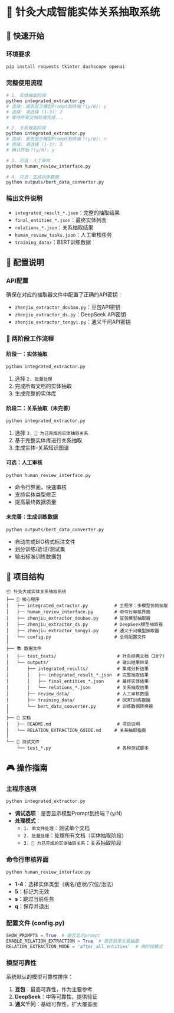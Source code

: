 # 🎯 针灸大成智能实体关系抽取系统

## 🚀 快速开始

### 环境要求
```bash
pip install requests tkinter dashscope openai
```

### 完整使用流程
```bash
# 1. 实体抽取阶段
python integrated_extractor.py
# 选择: 是否显示模型Prompt到终端？(y/N): y
# 选择: 请选择 (1-3): 2
# 等待所有文档处理完成...

# 2. 关系抽取阶段  
python integrated_extractor.py
# 选择: 是否显示模型Prompt到终端？(y/N): n
# 选择: 请选择 (1-3): 3
# 确认开始？(y/N): y

# 3. 可选：人工审核
python human_review_interface.py

# 4. 可选：生成训练数据
python outputs/bert_data_converter.py
```

### 输出文件说明
- `integrated_result_*.json`：完整的抽取结果
- `final_entities_*.json`：最终实体列表
- `relations_*.json`：关系抽取结果
- `human_review_tasks.json`：人工审核任务
- `training_data/`：BERT训练数据

## 🔧 配置说明

### API配置
确保在对应的抽取器文件中配置了正确的API密钥：
- `zhenjiu_extractor_doubao.py`：豆包API密钥
- `zhenjiu_extractor_ds.py`：DeepSeek API密钥  
- `zhenjiu_extractor_tongyi.py`：通义千问API密钥


### 🔄 两阶段工作流程

#### 阶段一：实体抽取
```bash
python integrated_extractor.py
```
1. 选择 `2. 批量处理`
2. 完成所有文档的实体抽取
3. 生成完整的实体库

#### 阶段二：关系抽取（未完善）
```bash
python integrated_extractor.py
```
1. 选择 `3. 🔗 为已完成的实体抽取关系`
2. 基于完整实体库进行关系抽取
3. 生成实体-关系知识图谱

#### 可选：人工审核
```bash
python human_review_interface.py
```
- 命令行界面，快速审核
- 支持实体类型修正
- 提高最终数据质量

#### 未完善：生成训练数据
```bash
python outputs/bert_data_converter.py
```
- 自动生成BIO格式标注文件
- 划分训练/验证/测试集
- 输出标准训练数据包

## 📁 项目结构

```
📦 针灸大成实体关系抽取系统
├── 🚀 核心程序
│   ├── integrated_extractor.py          # 主程序：多模型协同抽取
│   ├── human_review_interface.py        # 命令行审核界面
│   ├── zhenjiu_extractor_doubao.py      # 豆包模型抽取器
│   ├── zhenjiu_extractor_ds.py          # DeepSeek模型抽取器
│   ├── zhenjiu_extractor_tongyi.py      # 通义千问模型抽取器
│   └── config.py                        # 全局配置文件
│
├── 📚 数据文件
│   ├── test_texts/                       # 针灸经典文档（20个）
│   └── outputs/                          # 输出结果目录
│       ├── integrated_results/           # 集成分析结果
│       │   ├── integrated_result_*.json  # 完整抽取结果
│       │   ├── final_entities_*.json     # 最终实体结果
│       │   └── relations_*.json          # 关系抽取结果
│       ├── review_data/                  # 人工审核数据
│       ├── training_data/                # BERT训练数据
│       └── bert_data_converter.py        # 训练数据转换器
│
├── 📖 文档
│   ├── README.md                         # 项目说明
│   └── RELATION_EXTRACTION_GUIDE.md     # 关系抽取指南
│
└── 🧪 测试文件
    └── test_*.py                         # 各种测试脚本
```


## 🎮 操作指南

### 主程序选项
```bash
python integrated_extractor.py
```
- **调试选项**：是否显示模型Prompt到终端？(y/N)
- **处理模式**：
  - `1. 单文件处理`：测试单个文档
  - `2. 批量处理`：处理所有文档（实体抽取阶段）
  - `3. 🔗 为已完成的实体抽取关系`：关系抽取阶段

### 命令行审核界面
```bash
python human_review_interface.py
```
- **1-4**：选择实体类型（病名/症状/穴位/治法）
- **5**：标记为无效
- **s**：跳过当前任务
- **q**：保存并退出

### 配置文件 (config.py)
```python
SHOW_PROMPTS = True  # 是否显示prompt
ENABLE_RELATION_EXTRACTION = True  # 是否启用关系抽取
RELATION_EXTRACTION_MODE = 'after_all_entities'  # 两阶段模式
```

### 模型可靠性
系统默认的模型可靠性排序：
1. **豆包**：最高可靠性，作为主要参考
2. **DeepSeek**：中等可靠性，提供验证
3. **通义千问**：基础可靠性，扩大覆盖面
